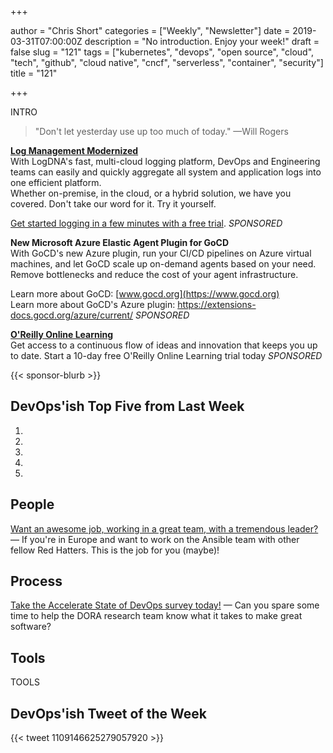 +++

author = "Chris Short"
categories = ["Weekly", "Newsletter"]
date = 2019-03-31T07:00:00Z
description = "No introduction. Enjoy your week!"
draft = false
slug = "121"
tags = ["kubernetes", "devops", "open source", "cloud", "tech", "github", "cloud native", "cncf", "serverless", "container", "security"]
title = "121"

+++

INTRO

> "Don't let yesterday use up too much of today." —Will Rogers

[**Log Management Modernized**](https://logdna.com/sign-up/?utm_medium=Syndication&utm_campaign=DevOpsish&utm_source=DevOpsish)  
With LogDNA's fast, multi-cloud logging platform, DevOps and Engineering teams can easily and quickly aggregate all system and application logs into one efficient platform.  
Whether on-premise, in the cloud, or a hybrid solution, we have you covered. Don't take our word for it. Try it yourself.

[Get started logging in a few minutes with a free trial](https://logdna.com/sign-up/?utm_medium=Syndication&utm_campaign=DevOpsish&utm_source=DevOpsish). *SPONSORED*

**New Microsoft Azure Elastic Agent Plugin for GoCD**  
With GoCD's new Azure plugin, run your CI/CD pipelines on Azure virtual machines, and let GoCD scale up on-demand agents based on your need. Remove bottlenecks and reduce the cost of your agent infrastructure.

Learn more about GoCD: [www.gocd.org](https://www.gocd.org)  
Learn more about GoCD's Azure plugin: https://extensions-docs.gocd.org/azure/current/ *SPONSORED*

[**O'Reilly Online Learning**](https://www.oreilly.com/pub/cpc/202986)  
Get access to a continuous flow of ideas and innovation that keeps you up to date. Start a 10-day free O'Reilly Online Learning trial today *SPONSORED*

{{< sponsor-blurb >}}

## DevOps'ish Top Five from Last Week

1. 
1. 
1. 
1. 
1. 

## People

[Want an awesome job, working in a great team, with a tremendous leader?](https://social.icims.com/viewjob/pt1553611085158445da) — If you're in Europe and want to work on the Ansible team with other fellow Red Hatters. This is the job for you (maybe)!

## Process

[Take the Accelerate State of DevOps survey today!](https://google.qualtrics.com/jfe/form/SV_0v2VZMeA2Eha365?sp=5) — Can you spare some time to help the DORA research team know what it takes to make great software?

## Tools

TOOLS

## DevOps'ish Tweet of the Week

{{< tweet 1109146625279057920 >}}